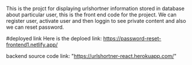 This is the projct for displaying urlshortner information stored in database about particular user, this is the front end code for the project.
We can register user, activate user and then loggin to see private content and also we can reset password.

#deployed link
Here is the deploed link:
https://password-reset-frontend1.netlify.app/

backend source code link:
"https://urlshortner-react.herokuapp.com/"
